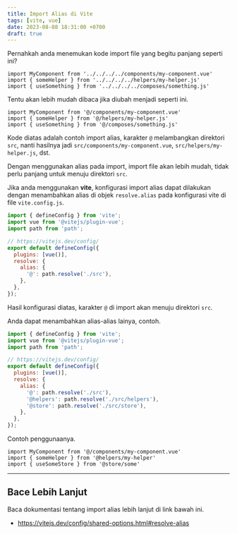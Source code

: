 ```yaml
---
title: Import Alias di Vite
tags: [vite, vue]
date: 2023-08-08 18:31:00 +0700
draft: true
---
```


Pernahkah anda menemukan kode import file yang begitu panjang seperti ini?

<!--more-->


```vue
import MyComponent from '../../../../components/my-component.vue'
import { someHelper } from '../../../../helpers/my-helper.js'
import { useSomething } from '../../../../composes/something.js'
```

Tentu akan lebih mudah dibaca jika diubah menjadi seperti ini.

```vue
import MyComponent from '@/components/my-component.vue'
import { someHelper } from '@/helpers/my-helper.js'
import { useSomething } from '@/composes/something.js'
```

Kode diatas adalah contoh import alias, karakter `@` melambangkan direktori `src`, nanti hasilnya jadi `src/components/my-component.vue`, `src/helpers/my-helper.js`, dst.

Dengan menggunakan alias pada import, import file akan lebih mudah, tidak perlu panjang untuk menuju direktori `src`.

Jika anda menggunakan __vite__, konfigurasi import alias dapat dilakukan dengan menambahkan alias di objek `resolve.alias` pada konfigurasi vite di file `vite.config.js`.

```js
import { defineConfig } from 'vite';
import vue from '@vitejs/plugin-vue';
import path from 'path';

// https://vitejs.dev/config/
export default defineConfig({
  plugins: [vue()],
  resolve: {
    alias: {
      '@': path.resolve('./src'),
    },
  },
});
```

Hasil konfigurasi diatas, karakter `@` di import akan menuju direktori `src`.

Anda dapat menambahkan alias-alias lainya, contoh.

```js
import { defineConfig } from 'vite';
import vue from '@vitejs/plugin-vue';
import path from 'path';

// https://vitejs.dev/config/
export default defineConfig({
  plugins: [vue()],
  resolve: {
    alias: {
      '@': path.resolve('./src'),
      '@helpers': path.resolve('./src/helpers'),
      '@store': path.resolve('./src/store'),
    },
  },
});
```

Contoh penggunaanya.

```vue
import MyComponent from '@/components/my-component.vue'
import { someHelper } from '@helpers/my-helper'
import { useSomeStore } from '@store/some'
```

---

## Bace Lebih Lanjut

Baca dokumentasi tentang import alias lebih lanjut di link bawah ini.

- https://vitejs.dev/config/shared-options.html#resolve-alias